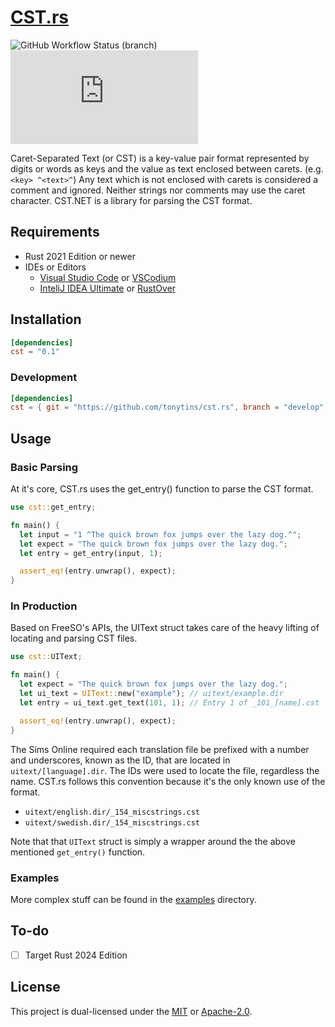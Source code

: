 # [CST.rs](http://CST.rs)

![GitHub Workflow Status (branch)](https://img.shields.io/github/workflow/status/tonytins/cst.rs/Rust/main)![GitHub commit activity](https://img.shields.io/github/commit-activity/w/tonytins/cst.rs)

Caret-Separated Text (or CST) is a key-value pair format represented by digits or words as keys and the value as text enclosed between carets. (e.g. `<key> ^<text>^`) Any text which is not enclosed with carets is considered a comment and ignored. Neither strings nor comments may use the caret character. CST.NET is a library for parsing the CST format.

## Requirements

- Rust 2021 Edition or newer
- IDEs or Editors
  - [Visual Studio Code](https://code.visualstudio.com/) or [VSCodium](https://vscodium.com/)
  - [InteliJ IDEA Ultimate](https://www.jetbrains.com/idea/) or [RustOver](https://www.jetbrains.com/rust/)

## Installation

```toml
[dependencies]
cst = "0.1"
```

### Development

```toml
[dependencies]
cst = { git = "https://github.com/tonytins/cst.rs", branch = "develop" }
```

## Usage

### Basic Parsing

At it's core, CST.rs uses the get_entry() function to parse the CST format.

```rust
use cst::get_entry;

fn main() {
  let input = "1 ^The quick brown fox jumps over the lazy dog.^";
  let expect = "The quick brown fox jumps over the lazy dog.";
  let entry = get_entry(input, 1);

  assert_eq!(entry.unwrap(), expect);
}
```

### In Production

Based on FreeSO's APIs, the UIText struct takes care of the heavy lifting of locating and parsing CST files.

```rust
use cst::UIText;

fn main() {
  let expect = "The quick brown fox jumps over the lazy dog.";
  let ui_text = UIText::new("example"); // uitext/example.dir
  let entry = ui_text.get_text(101, 1); // Entry 1 of _101_[name].cst

  assert_eq!(entry.unwrap(), expect);
}
```

The Sims Online required each translation file be prefixed with a number and underscores, known as the ID, that are located in `uitext/[language].dir`. The IDs were used to locate the file, regardless the name. CST.rs follows this convention because it's the only known use of the format.

- `uitext/english.dir/_154_miscstrings.cst`
- `uitext/swedish.dir/_154_miscstrings.cst`

Note that that `UIText` struct is simply a wrapper around the the above mentioned `get_entry()` function.

### Examples

More complex stuff can be found in the [examples](./examples) directory.

## To-do

- [ ] Target Rust 2024 Edition

## License

This project is dual-licensed under the [MIT](LICENSE-MIT) or [Apache-2.0](LICENSE-APACHE).